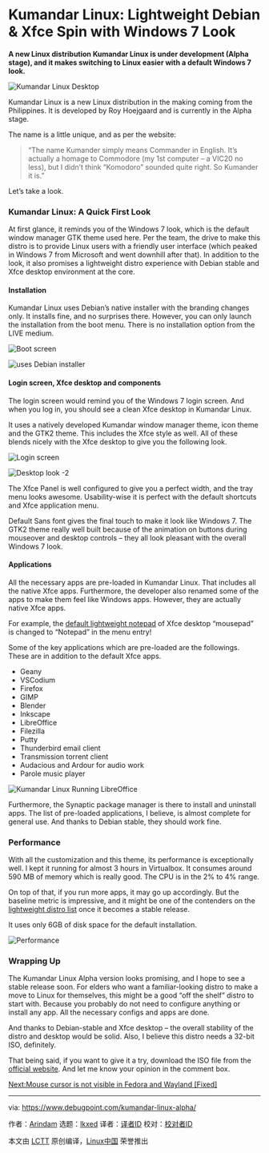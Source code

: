 [#]: subject: "Kumandar Linux: Lightweight Debian & Xfce Spin with Windows 7 Look"
[#]: via: "https://www.debugpoint.com/kumandar-linux-alpha/"
[#]: author: "Arindam https://www.debugpoint.com/author/admin1/"
[#]: collector: "lkxed"
[#]: translator: " "
[#]: reviewer: " "
[#]: publisher: " "
[#]: url: " "

Kumandar Linux: Lightweight Debian & Xfce Spin with Windows 7 Look
======

**A new Linux distribution Kumandar Linux is under development (Alpha stage), and it makes switching to Linux easier with a default Windows 7 look.**

![Kumandar Linux Desktop][1]

Kumandar Linux is a new Linux distribution in the making coming from the Philippines. It is developed by Roy Hoejgaard and is currently in the Alpha stage.

The name is a little unique, and as per the website:

> “The name Kumander simply means Commander in English. It’s actually a homage to Commodore (my 1st computer – a VIC20 no less), but I didn’t think “Komodoro” sounded quite right. So Kumander it is.”

Let’s take a look.

### Kumandar Linux: A Quick First Look

At first glance, it reminds you of the Windows 7 look, which is the default window manager GTK theme used here. Per the team, the drive to make this distro is to provide Linux users with a friendly user interface (which peaked in Windows 7 from Microsoft and went downhill after that). In addition to the look, it also promises a lightweight distro experience with Debian stable and Xfce desktop environment at the core.

#### Installation

Kumandar Linux uses Debian’s native installer with the branding changes only. It installs fine, and no surprises there. However, you can only launch the installation from the boot menu. There is no installation option from the LIVE medium.

![Boot screen][2]

![uses Debian installer][3]

#### Login screen, Xfce desktop and components

The login screen would remind you of the Windows 7 login screen. And when you log in, you should see a clean Xfce desktop in Kumandar Linux.

It uses a natively developed Kumandar window manager theme, icon theme and the GTK2 theme. This includes the Xfce style as well. All of these blends nicely with the Xfce desktop to give you the following look.

![Login screen][4]

![Desktop look -2][5]

The Xfce Panel is well configured to give you a perfect width, and the tray menu looks awesome. Usability-wise it is perfect with the default shortcuts and Xfce application menu.

Default Sans font gives the final touch to make it look like Windows 7. The GTK2 theme really well built because of the animation on buttons during mouseover and desktop controls – they all look pleasant with the overall Windows 7 look.

#### Applications

All the necessary apps are pre-loaded in Kumandar Linux. That includes all the native Xfce apps. Furthermore, the developer also renamed some of the apps to make them feel like Windows apps. However, they are actually native Xfce apps.

For example, the [default lightweight notepad][6] of Xfce desktop “mousepad” is changed to “Notepad” in the menu entry!

Some of the key applications which are pre-loaded are the followings. These are in addition to the default Xfce apps.

- Geany
- VSCodium
- Firefox
- GIMP
- Blender
- Inkscape
- LibreOffice
- Filezilla
- Putty
- Thunderbird email client
- Transmission torrent client
- Audacious and Ardour for audio work
- Parole music player

![Kumandar Linux Running LibreOffice][7]

Furthermore, the Synaptic package manager is there to install and uninstall apps. The list of pre-loaded applications, I believe, is almost complete for general use. And thanks to Debian stable, they should work fine.

### Performance

With all the customization and this theme, its performance is exceptionally well. I kept it running for almost 3 hours in Virtualbox. It consumes around 590 MB of memory which is really good. The CPU is in the 2% to 4% range.

On top of that, if you run more apps, it may go up accordingly. But the baseline metric is impressive, and it might be one of the contenders on the [lightweight distro list][8] once it becomes a stable release.

It uses only 6GB of disk space for the default installation.

![Performance][9]

### Wrapping Up

The Kumandar Linux Alpha version looks promising, and I hope to see a stable release soon. For elders who want a familiar-looking distro to make a move to Linux for themselves, this might be a good “off the shelf” distro to start with. Because you probably do not need to configure anything or install any app. All the necessary configs and apps are done.

And thanks to Debian-stable and Xfce desktop – the overall stability of the distro and desktop would be solid. Also, I believe this distro needs a 32-bit ISO, definitely.

That being said, if you want to give it a try, download the ISO file from the [official website][10]. And let me know your opinion in the comment box.

[Next:Mouse cursor is not visible in Fedora and Wayland [Fixed]][11]

--------------------------------------------------------------------------------

via: https://www.debugpoint.com/kumandar-linux-alpha/

作者：[Arindam][a]
选题：[lkxed][b]
译者：[译者ID](https://github.com/译者ID)
校对：[校对者ID](https://github.com/校对者ID)

本文由 [LCTT](https://github.com/LCTT/TranslateProject) 原创编译，[Linux中国](https://linux.cn/) 荣誉推出

[a]: https://www.debugpoint.com/author/admin1/
[b]: https://github.com/lkxed
[1]: https://www.debugpoint.com/wp-content/uploads/2022/12/Kumandar-Linux-Desktop.jpg
[2]: https://www.debugpoint.com/wp-content/uploads/2022/12/Boot-scree.jpg
[3]: https://www.debugpoint.com/wp-content/uploads/2022/12/uses-Debian-installer.jpg
[4]: https://www.debugpoint.com/wp-content/uploads/2022/12/Login-screen.jpg
[5]: https://www.debugpoint.com/wp-content/uploads/2022/12/Desktop-look-2.jpg
[6]: https://www.debugpoint.com/lightweight-notepad-linux/
[7]: https://www.debugpoint.com/wp-content/uploads/2022/12/Kumandar-Linux-Running-LibreOffice.jpg
[8]: https://www.debugpoint.com/lightweight-linux-distributions-2022/
[9]: https://www.debugpoint.com/wp-content/uploads/2022/12/Performance.jpg
[10]: https://www.kumander.org/?route=download
[11]: https://www.debugpoint.com/cursor-not-visible-wayland/

